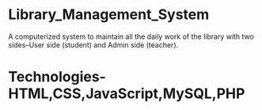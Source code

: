 # Library_Management_System
A computerized system to maintain all the daily work of the library with two sides–User side (student) and Admin side (teacher).
# Technologies-HTML,CSS,JavaScript,MySQL,PHP


